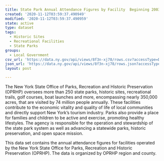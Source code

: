 ```yaml
---
title: State Park Annual Attendance Figures by Facility  Beginning 2003
created: '2020-11-12T03:59:37.490949'
modified: '2020-11-12T03:59:37.490959'
state: active
type: dataset
tags:
  - Historic Sites
  - Recreational Facilities
  - State Parks
groups:
  - Local Government
csv_url: 'https://data.ny.gov/api/views/8f3n-xj78/rows.csv?accessType=DOWNLOAD'
json_url: 'https://data.ny.gov/api/views/8f3n-xj78/rows.json?accessType=DOWNLOAD'
layout: post

---
```

The New York State Office of Parks, Recreation and Historic Preservation (OPRHP) oversees more than 250 state parks, historic sites, recreational trails, golf courses, boat launches and more,  encompassing nearly 350,000 acres, that are visited by 74 million people annually.  These facilities contribute to the economic vitality and quality of life of local communities and directly support New York’s tourism industry.  Parks also provide a place for families and children to be active and exercise, promoting healthy lifestyles.  The agency is responsible for the operation and stewardship of the state park system as well as advancing a statewide parks, historic preservation, and open space mission.  

This data set contains the annual attendance figures for facilities operated by the New York State Office for Parks, Recreation and Historic Preservation (OPRHP).  The data is organized by OPRHP region and county.
